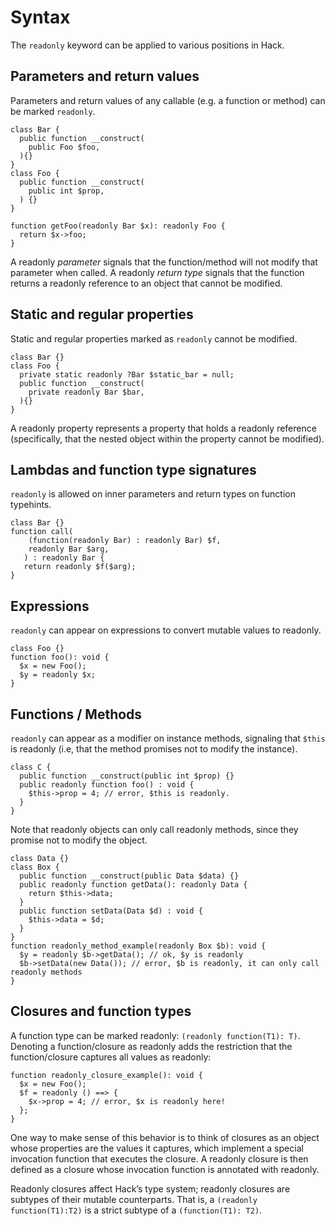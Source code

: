 # Syntax

The `readonly` keyword can be applied to various positions in Hack.

## Parameters and return values
Parameters and return values of any callable (e.g. a function or method) can be marked `readonly`.

```hack
class Bar {
  public function __construct(
    public Foo $foo,
  ){}
}
class Foo {
  public function __construct(
    public int $prop,
  ) {}
}

function getFoo(readonly Bar $x): readonly Foo {
  return $x->foo;
}
```

A readonly *parameter* signals that the function/method will not modify that parameter when called. A readonly *return type* signals that the function returns a readonly reference to an object that cannot be modified.

## Static and regular properties
Static and regular properties marked as `readonly` cannot be modified.

```hack
class Bar {}
class Foo {
  private static readonly ?Bar $static_bar = null;
  public function __construct(
    private readonly Bar $bar,
  ){}
}
```
A readonly property represents a property that holds a readonly reference (specifically, that the nested object within the property cannot be modified).


## Lambdas and function type signatures
`readonly` is allowed on inner parameters and return types on function typehints.

```hack
class Bar {}
function call(
    (function(readonly Bar) : readonly Bar) $f,
    readonly Bar $arg,
   ) : readonly Bar {
   return readonly $f($arg);
}
```

## Expressions
`readonly` can appear on expressions to convert mutable values to readonly.
```hack
class Foo {}
function foo(): void {
  $x = new Foo();
  $y = readonly $x;
}
```

## Functions / Methods
`readonly` can appear as a modifier on instance methods, signaling that `$this` is readonly (i.e, that the method promises not to modify the instance).

``` Hack error
class C {
  public function __construct(public int $prop) {}
  public readonly function foo() : void {
    $this->prop = 4; // error, $this is readonly.
  }
}
```
Note that readonly objects can only call readonly methods, since they promise not to modify the object.

``` Hack error
class Data {}
class Box {
  public function __construct(public Data $data) {}
  public readonly function getData(): readonly Data {
    return $this->data;
  }
  public function setData(Data $d) : void {
    $this->data = $d;
  }
}
function readonly_method_example(readonly Box $b): void {
  $y = readonly $b->getData(); // ok, $y is readonly
  $b->setData(new Data()); // error, $b is readonly, it can only call readonly methods
}
```

## Closures and function types
A function type can be marked readonly: `(readonly function(T1): T)`. Denoting a function/closure as readonly adds the restriction that the function/closure captures all values as readonly:

``` Hack error
function readonly_closure_example(): void {
  $x = new Foo();
  $f = readonly () ==> {
    $x->prop = 4; // error, $x is readonly here!
  };
}
```
One way to make sense of this behavior is to think of closures as an object whose properties are the values it captures, which implement a special invocation function that executes the closure. A readonly closure is then defined as a closure whose invocation function is annotated with readonly.

Readonly closures affect Hack’s type system; readonly closures are subtypes of their mutable counterparts. That is, a `(readonly function(T1):T2)` is a strict subtype of a `(function(T1): T2)`.
